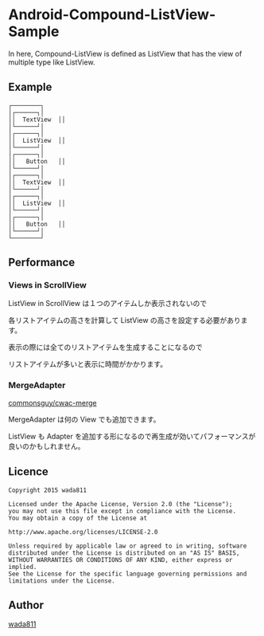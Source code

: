 Android-Compound-ListView-Sample
====

In here, Compound-ListView is defined as ListView that has the view of multiple type like ListView.

## Example
```
┌────────┐
│┌──────┐│
││  TextView  ││
│└──────┘│
│┌──────┐│
││  ListView  ││
│└──────┘│
│┌──────┐│
││   Button   ││
│└──────┘│
│┌──────┐│
││  TextView  ││
│└──────┘│
│┌──────┐│
││  ListView  ││
│└──────┘│
│┌──────┐│
││   Button   ││
│└──────┘│
└────────┘
```

## Performance

### Views in ScrollView
ListView in ScrollView は１つのアイテムしか表示されないので

各リストアイテムの高さを計算して ListView の高さを設定する必要があります。

表示の際には全てのリストアイテムを生成することになるので

リストアイテムが多いと表示に時間がかかります。

### MergeAdapter

[commonsguy/cwac-merge](https://github.com/commonsguy/cwac-merge)

MergeAdapter は何の View でも追加できます。

ListView も Adapter を追加する形になるので再生成が効いてパフォーマンスが良いのかもしれません。


## Licence

    Copyright 2015 wada811

    Licensed under the Apache License, Version 2.0 (the "License");
    you may not use this file except in compliance with the License.
    You may obtain a copy of the License at

    http://www.apache.org/licenses/LICENSE-2.0

    Unless required by applicable law or agreed to in writing, software
    distributed under the License is distributed on an "AS IS" BASIS,
    WITHOUT WARRANTIES OR CONDITIONS OF ANY KIND, either express or implied.
    See the License for the specific language governing permissions and
    limitations under the License.

## Author

[wada811](https://github.com/wada811)
